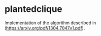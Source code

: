# plantedclique

Implementation of the algorithm described in (https://arxiv.org/pdf/1304.7047v1.pdf).